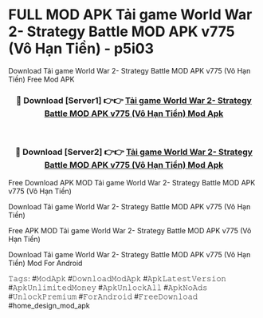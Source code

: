 # FULL MOD APK Tải game World War 2- Strategy Battle MOD APK v775 (Vô Hạn Tiền) - p5i03
Download Tải game World War 2- Strategy Battle MOD APK v775 (Vô Hạn Tiền) Free Mod APK

<div align="center">
<h3>🔴 Download [Server1] 👉👉 <a href="https://apk-comot.site?title=Tải_game_World_War_2-_Strategy_Battle_MOD_APK_v775_(Vô_Hạn_Tiền)">Tải game World War 2- Strategy Battle MOD APK v775 (Vô Hạn Tiền) Mod Apk</a></h3><br>

<h3>🔴 Download [Server2] 👉👉 <a href="https://apk-comot.site?title=Tải_game_World_War_2-_Strategy_Battle_MOD_APK_v775_(Vô_Hạn_Tiền)">Tải game World War 2- Strategy Battle MOD APK v775 (Vô Hạn Tiền) Mod Apk</a></h3>
</div>


Free Download APK MOD Tải game World War 2- Strategy Battle MOD APK v775 (Vô Hạn Tiền)

Download Tải game World War 2- Strategy Battle MOD APK v775 (Vô Hạn Tiền) 

Free APK MOD Tải game World War 2- Strategy Battle MOD APK v775 (Vô Hạn Tiền) 

Download Tải game World War 2- Strategy Battle MOD APK v775 (Vô Hạn Tiền) Mod For Android

𝚃𝚊𝚐𝚜: #𝙼𝚘𝚍𝙰𝚙𝚔 #𝙳𝚘𝚠𝚗𝚕𝚘𝚊𝚍𝙼𝚘𝚍𝙰𝚙𝚔 #𝙰𝚙𝚔𝙻𝚊𝚝𝚎𝚜𝚝𝚅𝚎𝚛𝚜𝚒𝚘𝚗 #𝙰𝚙𝚔𝚄𝚗𝚕𝚒𝚖𝚒𝚝𝚎𝚍𝙼𝚘𝚗𝚎𝚢 #𝙰𝚙𝚔𝚄𝚗𝚕𝚘𝚌𝚔𝙰𝚕𝚕 #𝙰𝚙𝚔𝙽𝚘𝙰𝚍𝚜 #𝚄𝚗𝚕𝚘𝚌𝚔𝙿𝚛𝚎𝚖𝚒𝚞𝚖 #𝙵𝚘𝚛𝙰𝚗𝚍𝚛𝚘𝚒𝚍 #𝙵𝚛𝚎𝚎𝙳𝚘𝚠𝚗𝚕𝚘𝚊𝚍 #home_design_mod_apk